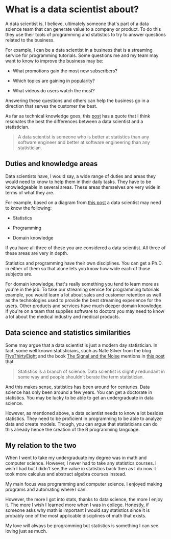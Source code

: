 # What is a data scientist about?

A data scientist is, I believe, ultimately someone that's part of a data science team that can generate value to a company or product. To do this they use their tools of programming and statistics to try to answer questions related to the business.

For example, I can be a data scientist in a business that is a streaming service for programming tutorials. Some questions me and my team may want to know to improve the business may be:

- What promotions gain the most new subscribers?

- Which topics are gaining in popularity?

- What videos do users watch the most?

Answering these questions and others can help the business go in a direction that serves the customer the best.

As far as technical knowledge goes, this [post](https://medium.com/odscjournal/data-scientists-versus-statisticians-8ea146b7a47f) has a quote that I think resonates the best the differences between a data scientist and a statistician.

> A data scientist is someone who is better at statistics than any software engineer and better at software engineering than any statistician.

## Duties and knowledge areas

Data scientists have, I would say, a wide range of duties and areas they would need to know to help them in their daily tasks. They have to be knowledgeable in several areas. These areas themselves are very wide in terms of what they are.

For example, based on a diagram from [this post](http://drewconway.com/zia/2013/3/26/the-data-science-venn-diagram) a data scientist may need to know the following:

- Statistics

- Programming

- Domain knowledge

If you have all three of these you are considered a data scientist. All three of these areas are very in depth.

Statistics and programming have their own disciplines. You can get a Ph.D. in either of them so that alone lets you know how wide each of those subjects are.

For domain knowledge, that's really something you tend to learn more as you're in the job. To take our streaming service for programming tutorials example, you would learn a lot about sales and customer retention as well as the technologies used to provide the best streaming experience for the users. Other products and services have much deeper domain knowledge. If you're on a team that supplies software to doctors you may need to know a lot about the medical industry and medical products.

## Data science and statistics similarities

Some may argue that a data scientist is just a modern day statistician. In fact, some well known statisticians, such as Nate Silver from the blog [FiveThirtyEight](https://fivethirtyeight.com/) and the book [The Signal and the Noise](https://www.amazon.com/dp/B007V65R54/ref=dp-kindle-redirect?_encoding=UTF8&btkr=1) mentions in [this post](https://mixpanel.com/blog/this-is-the-difference-between-statistics-and-data-science/) that

> Statistics is a branch of science. Data scientist is slightly redundant in some way and people shouldn’t berate the term statistician.

And this makes sense, statistics has been around for centuries. Data science has only been around a few years. You can get a doctorate in statistics. You may be lucky to be able to get an undergraduate in data science.

However, as mentioned above, a data scientist needs to know a lot besides statistics. They need to be proficient in programming to be able to analyze data and create models. Though, you can argue that statisticians can do this already hence the creation of the R programming language.

## My relation to the two

When I went to take my undergraduate my degree was in math and computer science. However, I never had to take any statistics courses. I wish I had but I didn't see the value in statistics back then as I do now. I took more calculus and abstract algebra courses instead.

My main focus was programming and computer science. I enjoyed making programs and automating where I can.

However, the more I got into stats, thanks to data science, the more I enjoy it. The more I wish I learned more when I was in college. Honestly, if someone asks why math is important I would say statistics since it is probably one of the most applicable disciplines of math that exists.

My love will always be programming but statistics is something I can see loving just as much.
